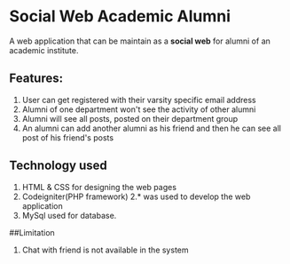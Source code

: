 # Social Web Academic Alumni
A web application that can be maintain as a **social web** for alumni of an academic institute.

## Features: 
1. User can get registered with their varsity specific email address
2. Alumni of one department won't see the activity of other alumni
3. Alumni will see all posts, posted on their department group
4. An alumni can add another alumni as his friend and then he can see all post of his friend's posts

## Technology used
1. HTML & CSS for designing the web pages
2. Codeigniter(PHP framework) 2.* was used to develop the web application
3. MySql used for database. 

##Limitation
1. Chat with friend is not available in the system

